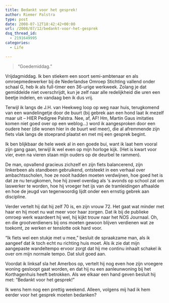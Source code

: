 ```yaml
---
title: Bedankt voor het gesprek!
author: Riemer Palstra
type: post
date: 2008-07-12T18:42:42+00:00
url: /2008/07/12/bedankt-voor-het-gesprek
dsq_thread_id:
  - 2191649995
categories:
  - Life

---
```

> &#8220;Goedemiddag.&#8221;

Vrijdagmiddag. Ik ben stiekem een soort semi-ambtenaar en als omroepmedewerker bij de Nederlandse Omroep Stichting vallend onder schaal G, heb ik als full-timer een 36-urige werkweek. Zolang je dat gemiddelde niet overschrijdt, kun je zelf naar alle redelijkheid die uren een beetje indelen, en vandaag ben ik dus vrij.

Terwijl ik langs de J.H. van Heekweg loop op weg naar huis, terugkomend van een wandelingetje door de buurt (bij gebrek aan een hond laat ik mezelf maar uit &#8211; HIER Pedigree Palstra. Nee, af, AF! Hm, Martin Gaus imitaties komen niet goed over op een weblog&#8230;) word ik aangesproken door een oudere heer (die wonen hier in de buurt wel meer), die al afremmende zijn fiets vlak langs de stoeprand plaatst en met mij een gesprek begint.

Ik ben blijkbaar de hele week al in een goede bui, want ik laat hem vooral zijn gang gaan, terwijl ik wel even op mijn horloge kijk. (Het is kwart voor vier, even na vieren staan mijn ouders op de deurbel te rammen).

De man, opvallend gracieus zichzelf en zijn fiets balancerend, zijn linkerbeen als standbeen gebruikend, ontsteekt in een verhaal over ambachtsscholen, hoe ze nooit hadden moeten verdwijnen, hoe goed het is dat ze nu terugkomen, hoe hij zowel overdag als &#8216;s avonds op school zat om laswerker te worden, hoe hij vroeger het ijs van de tramleidingen afhaalde en hoe de jeugd van tegenwoordig lijdt onder een ernstig gebrek aan discipline.

Verder vertelt hij dat hij zelf 70 is, en zijn vrouw 72. Het gaat wat minder met haar en hij moet nu wat meer voor haar zorgen. Dat ik bij de publieke omroep werk waardeert hij wel, hij kijkt trouw naar het NOS Journaal. Oh, en die grootverdieners bij ons moeten gewoon blijven verdienen wat ze toekomt, ze werken er tenslotte ook hard voor.

&#8220;Ik fiets wel een stukje met u mee,&#8221; besluit de spraakzame man, als ik aangeef dat ik toch echt nu richting huis moet. Als ik zie dat mijn aangepaste wandeltempo ervoor zorgt dat hij me continu inhaalt schakel ik over om mijn normale tempo. Dat sluit goed aan.

Voordat ik linksaf sla het Amerbos op, vertelt hij nog even hoe zijn vroegere woning gesloopt gaat worden, en dat hij nu een aanleunwoning bij het Korthagenhuis heeft betrokken. Als we elkaar een hand geven besluit hij met: &#8220;Bedankt voor het gesprek!&#8221;

Ik wens hem nog een prettig weekend. Alleen, volgens mij had ik hem eerder voor het gesprek moeten bedanken?